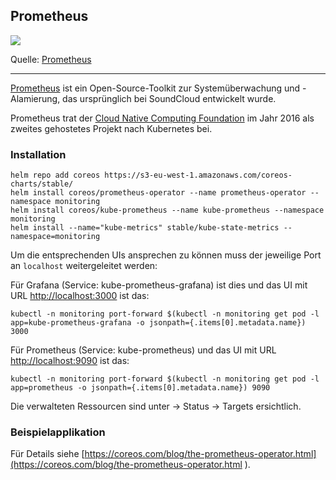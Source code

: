 Prometheus
----------

![](https://prometheus.io/assets/architecture.png)

Quelle: [Prometheus](https://prometheus.io) 

- - -

[Prometheus](https://prometheus.io) ist ein Open-Source-Toolkit zur Systemüberwachung und -Alamierung, das ursprünglich bei SoundCloud entwickelt wurde.

Prometheus trat der [Cloud Native Computing Foundation](https://www.cncf.io/) im Jahr 2016 als zweites gehostetes Projekt nach Kubernetes bei.

### Installation

    helm repo add coreos https://s3-eu-west-1.amazonaws.com/coreos-charts/stable/
    helm install coreos/prometheus-operator --name prometheus-operator --namespace monitoring
    helm install coreos/kube-prometheus --name kube-prometheus --namespace monitoring
    helm install --name="kube-metrics" stable/kube-state-metrics --namespace=monitoring

Um die entsprechenden UIs ansprechen zu können muss der jeweilige Port an `localhost` weitergeleitet werden:

Für Grafana (Service: kube-prometheus-grafana) ist dies und das UI mit URL [http://localhost:3000](http://localhost:3000) ist das:

    kubectl -n monitoring port-forward $(kubectl -n monitoring get pod -l app=kube-prometheus-grafana -o jsonpath={.items[0].metadata.name}) 3000

Für Prometheus (Service: kube-prometheus) und das UI mit URL [http://localhost:9090](http://localhost:9090) ist das:

    kubectl -n monitoring port-forward $(kubectl -n monitoring get pod -l app=prometheus -o jsonpath={.items[0].metadata.name}) 9090
    
Die verwalteten Ressourcen sind unter -> Status -> Targets ersichtlich.    

### Beispielapplikation

Für Details siehe [https://coreos.com/blog/the-prometheus-operator.html](https://coreos.com/blog/the-prometheus-operator.html ).
 